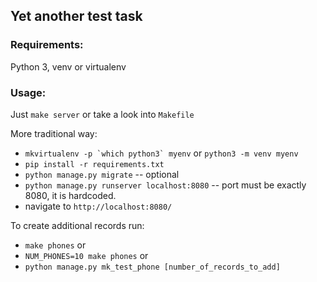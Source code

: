 ## Yet another test task

### Requirements:
Python 3, venv or virtualenv

### Usage:
Just `make server` or take a look into `Makefile`

More traditional way:
- ``mkvirtualenv -p `which python3` myenv`` or `python3 -m venv myenv`
- `pip install -r requirements.txt`
- `python manage.py migrate` -- optional
- `python manage.py runserver localhost:8080` -- port must be exactly 8080, it is hardcoded.
- navigate to `http://localhost:8080/`


To create additional records run:
- `make phones` or
- `NUM_PHONES=10 make phones` or
- `python manage.py mk_test_phone [number_of_records_to_add]`
